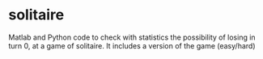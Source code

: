 # solitaire
Matlab and Python code to check with statistics the possibility of losing in turn 0, at a game of solitaire. It includes a version of the game (easy/hard)
